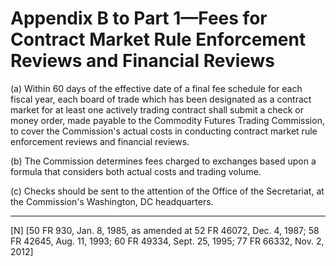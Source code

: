 # Appendix B to Part 1—Fees for Contract Market Rule Enforcement Reviews and Financial Reviews


(a) Within 60 days of the effective date of a final fee schedule for each fiscal year, each board of trade which has been designated as a contract market for at least one actively trading contract shall submit a check or money order, made payable to the Commodity Futures Trading Commission, to cover the Commission's actual costs in conducting contract market rule enforcement reviews and financial reviews.


(b) The Commission determines fees charged to exchanges based upon a formula that considers both actual costs and trading volume.


(c) Checks should be sent to the attention of the Office of the Secretariat, at the Commission's Washington, DC headquarters.



---

[N] [50 FR 930, Jan. 8, 1985, as amended at 52 FR 46072, Dec. 4, 1987; 58 FR 42645, Aug. 11, 1993; 60 FR 49334, Sept. 25, 1995; 77 FR 66332, Nov. 2, 2012]




